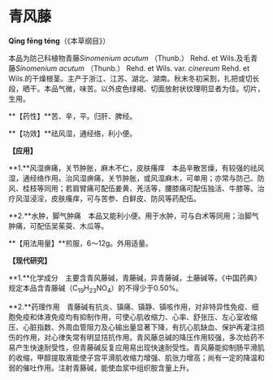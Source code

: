 # 青风藤

**Qīng fēng téng**（《本草纲目》）

本品为防己科植物青藤*Sinomenium acutum* （Thunb.） Rehd. et Wils.及毛青藤*Sinomenium acutum* （Thunb.） Rehd. et Wils. var. *cinereum* Rehd. et Wils.的干燥根茎。主产于浙江、江苏、湖北、湖南。秋末冬初采割，扎把或切长段，晒干。本品气微，味苦。以外皮色绿褐、切面放射状纹理明显者为佳。切片，生用。

**【药性】**苦、辛，平。归肝、脾经。

**【功效】**祛风湿，通经络，利小便。

**【应用】**

**1.**风湿痹痛，关节肿胀，麻木不仁，皮肤瘙痒　本品辛散苦燥，有较强的祛风湿，通经络作用。治风湿痹痛，关节肿胀，或风湿麻木，可单用；亦常与防己、防风、桂枝等同用；若肩臂痛可配伍姜黄、羌活等，腰膝痛可配伍独活、牛膝等。治疗风湿浸淫，皮肤瘙痒，可与苦参、白鲜皮、防风等药配伍。

**2.**水肿，脚气肿痛　本品又能利小便。用于水肿，可与白术等同用；治脚气肿痛，可配伍吴茱萸、木瓜等。

**【用法用量】**煎服，6～12g。外用适量。

**【现代研究】**

**1.**化学成分　主要含青风藤碱，青藤碱，异青藤碱，土藤碱等。《中国药典》规定本品含青藤碱（C<sub>19</sub>H<sub>23</sub>NO<sub>4</sub>）的不得少于0.50%。

**2.**药理作用　青藤碱有抗炎、镇痛、镇静、镇咳作用，对非特异性免疫、细胞免疫和体液免疫均有抑制作用，可使心肌收缩力、心率、舒张压、左心室收缩压、心脏指数、外周血管阻力及心输出量显著下降，有抗心肌缺血、保护再灌注损伤的作用，对心律失常有明显拮抗作用。青风藤总碱的降压作用较强，多次给药不易产生快速耐受性，但青藤碱反复应用易出现快速耐受性。青风藤能抑制肠平滑肌的收缩，甲醇提取液能使子宫平滑肌收缩力增强、肌张力增高；尚有一定的降温和弱的催吐作用。注射青藤碱，能使血浆中组织胺含量上升。